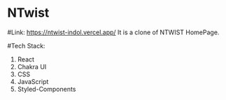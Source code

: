 # NTwist
#Link: https://ntwist-indol.vercel.app/
 It is a clone of NTWIST HomePage.

#Tech Stack: 
  1. React
  2. Chakra UI
  3. CSS
  4. JavaScript
  5. Styled-Components
